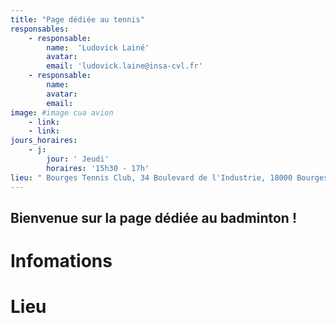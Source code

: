 ```yaml
---
title: "Page dédiée au tennis"
responsables:   
    - responsable:
        name:  'Ludovick Lainé'
        avatar:
        email: 'ludovick.laine@insa-cvl.fr'
    - responsable:
        name:
        avatar:
        email:
image: #image cua avion
    - link:
    - link:
jours_horaires:
    - j:
        jour: ' Jeudi' 
        horaires: '15h30 - 17h'
lieu: " Bourges Tennis Club, 34 Boulevard de l'Industrie, 18000 Bourges"
---
```


## Bienvenue sur la page dédiée au badminton !
# Infomations


# Lieu